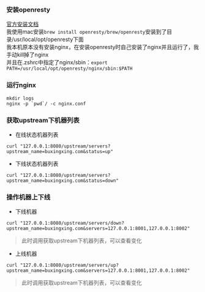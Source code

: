 ### 安装openresty
[官方安装文档](https://openresty.org/cn/installation.html)  
我使用mac安装```brew install openresty/brew/openresty```安装到了目录/usr/local/opt/openresty下面  
我本机原本没有安装nginx，在安装openresty时自己安装了nginx并且运行了，我手动kill掉了nginx  
并且在.zshrc中指定了nginx/sbin：```export PATH=/usr/local/opt/openresty/nginx/sbin:$PATH```  

### 运行nginx
```
mkdir logs
nginx -p `pwd`/ -c nginx.conf
```

### 获取upstream下机器列表
* 在线状态机器列表
```
curl "127.0.0.1:8080/upstream/servers?upstream_name=buxingxing.com&status=up"
```
* 下线状态机器列表
```
curl "127.0.0.1:8080/upstream/servers?upstream_name=buxingxing.com&status=down"
```

### 操作机器上下线
* 下线机器
```
curl "127.0.0.1:8080/upstream/servers/down?upstream_name=buxingxing.com&servers=127.0.0.1:8001,127.0.0.1:8002"
```
> 此时调用获取upstream下机器列表，可以查看变化  

* 上线机器
```
curl "127.0.0.1:8080/upstream/servers/up?upstream_name=buxingxing.com&servers=127.0.0.1:8001,127.0.0.1:8002"
```
> 此时调用获取upstream下机器列表，可以查看变化  
